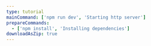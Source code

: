 ```yaml
---
type: tutorial
mainCommand: ['npm run dev', 'Starting http server']
prepareCommands:
  - ['npm install', 'Installing dependencies']
downloadAsZip: true
---
```

